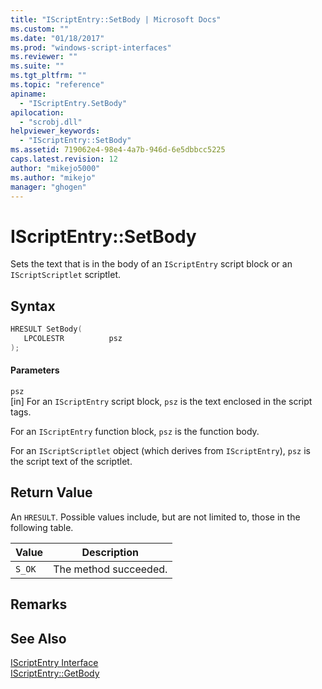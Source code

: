 ```yaml
---
title: "IScriptEntry::SetBody | Microsoft Docs"
ms.custom: ""
ms.date: "01/18/2017"
ms.prod: "windows-script-interfaces"
ms.reviewer: ""
ms.suite: ""
ms.tgt_pltfrm: ""
ms.topic: "reference"
apiname: 
  - "IScriptEntry.SetBody"
apilocation: 
  - "scrobj.dll"
helpviewer_keywords: 
  - "IScriptEntry::SetBody"
ms.assetid: 719062e4-98e4-4a7b-946d-6e5dbbcc5225
caps.latest.revision: 12
author: "mikejo5000"
ms.author: "mikejo"
manager: "ghogen"
---
```

# IScriptEntry::SetBody
Sets the text that is in the body of an `IScriptEntry` script block or an `IScriptScriptlet` scriptlet.  
  
## Syntax  
  
```cpp
HRESULT SetBody(  
   LPCOLESTR          psz  
);  
```  
  
#### Parameters  
 `psz`  
 [in] For an `IScriptEntry` script block, `psz` is the text enclosed in the script tags.  
  
 For an `IScriptEntry` function block, `psz` is the function body.  
  
 For an `IScriptScriptlet` object (which derives from `IScriptEntry`), `psz` is the script text of the scriptlet.  
  
## Return Value  
 An `HRESULT`. Possible values include, but are not limited to, those in the following table.  
  
|Value|Description|  
|-----------|-----------------|  
|`S_OK`|The method succeeded.|  
  
## Remarks  
  
## See Also  
 [IScriptEntry Interface](../../winscript/reference/iscriptentry-interface.md)   
 [IScriptEntry::GetBody](../../winscript/reference/iscriptentry-getbody.md)